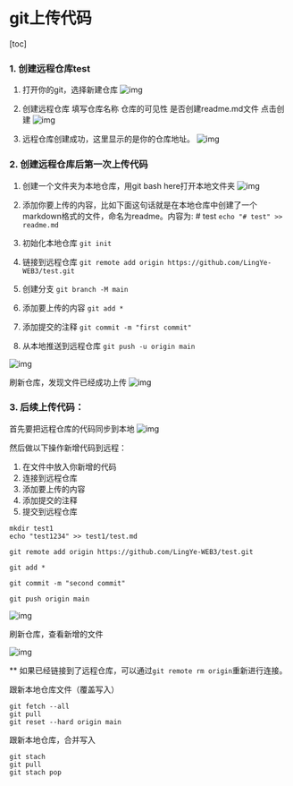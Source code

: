 # git上传代码
[toc]

### 1. 创建远程仓库test
1.  打开你的git，选择新建仓库
	![img](https://github.com/LingYe-WEB3/secure/blob/f456fa010c928145a516ed01b9bcf46e169285a7/git/image/Pasted%20image%2020230510111306.png)

2.  创建远程仓库 
	填写仓库名称
	仓库的可见性
	是否创建readme.md文件
	点击创建
	![img](https://github.com/LingYe-WEB3/secure/blob/eed589c47c8f8ad4978091db70824a1121a4a3e1/git/image/Pasted%20image%2020230510111548.png)

3. 远程仓库创建成功，这里显示的是你的仓库地址。
	![img](https://github.com/LingYe-WEB3/secure/blob/eed589c47c8f8ad4978091db70824a1121a4a3e1/git/image/Pasted%20image%2020230510111902.png)



### 2. 创建远程仓库后第一次上传代码

1.  创建一个文件夹为本地仓库，用git bash here打开本地文件夹
    ![img](https://github.com/LingYe-WEB3/secure/blob/6e36d74595bba3d395a168adf769df37aa307057/git/image/Pasted%20image%2020230510112212.png)

2.  添加你要上传的内容，比如下面这句话就是在本地仓库中创建了一个markdown格式的文件，命名为readme。内容为: # test
	`echo "# test" >> readme.md`
3.  初始化本地仓库
	`git init`
4. 链接到远程仓库
	`git remote add origin https://github.com/LingYe-WEB3/test.git`
5. 创建分支
	`git branch -M main`
1. 添加要上传的内容
	`git add *`
6. 添加提交的注释
	`git commit -m "first commit"`
7. 从本地推送到远程仓库
	`git push -u origin main`

 ![img](https://github.com/LingYe-WEB3/secure/blob/6e36d74595bba3d395a168adf769df37aa307057/git/image/Pasted%20image%2020230510135416.png)


刷新仓库，发现文件已经成功上传
![img](https://github.com/LingYe-WEB3/secure/blob/6e36d74595bba3d395a168adf769df37aa307057/git/image/Pasted%20image%2020230510135526.png)


### 3. 后续上传代码：

首先要把远程仓库的代码同步到本地
![img](https://github.com/LingYe-WEB3/secure/blob/6e36d74595bba3d395a168adf769df37aa307057/git/image/Pasted%20image%2020230510142610.png)

然后做以下操作新增代码到远程：
1. 在文件中放入你新增的代码
2. 连接到远程仓库
3. 添加要上传的内容
4. 添加提交的注释
5. 提交到远程仓库
```
mkdir test1
echo "test1234" >> test1/test.md

git remote add origin https://github.com/LingYe-WEB3/test.git

git add *

git commit -m "second commit"

git push origin main
```

![img](https://github.com/LingYe-WEB3/secure/blob/6e36d74595bba3d395a168adf769df37aa307057/git/image/Pasted%20image%2020230510140804.png)

刷新仓库，查看新增的文件

![img](https://github.com/LingYe-WEB3/secure/blob/6e36d74595bba3d395a168adf769df37aa307057/git/image/Pasted%20image%2020230510141028.png)

** 如果已经链接到了远程仓库，可以通过`git remote rm origin`重新进行连接。

跟新本地仓库文件（覆盖写入）
```
git fetch --all
git pull 
git reset --hard origin main
```

跟新本地仓库，合并写入
```
git stach
git pull
git stach pop
```
